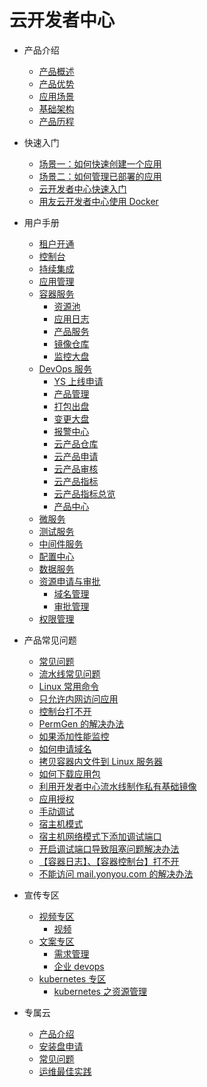 # 云开发者中心

<!--
#位置变动[持续集成],[应用管理],[监控大盘]
#新添加[应用日志] [产品服务] [YS上线申请] [产品管理] [打包出盘] [云产品仓库] [云产品申请]
#      [云产品审核] [云产品指标] [云产品指标总览]
-->

- 产品介绍

  - [产品概述](articles/cloud/1-/overview.md)
  - [产品优势](articles/cloud/1-/advantage.md)
  - [应用场景](articles/cloud/1-/scene.md)
  - [基础架构](articles/cloud/1-/architecture.md)
  - [产品历程](articles/cloud/1-/releas_note.md)

- 快速入门

  - [场景一：如何快速创建一个应用](articles/cloud/2-/scene1.md)
  - [场景二：如何管理已部署的应用](articles/cloud/2-/scene2.md)
  - [云开发者中心快速入门](articles/cloud/2-/rumen.md)
  - [用友云开发者中心使用 Docker](articles/cloud/2-/center_docker.md)

- 用户手册

  - [租户开通](articles/cloud/3-/opening.md)
  - [控制台](articles/cloud/3-/control.md)
  - [持续集成](articles/cloud/3-/create.md)
  - [应用管理](articles/cloud/3-/application.md)
  - [容器服务](articles/cloud/3-)
    - [资源池](articles/cloud/3-/resource_pool.md)
    - [应用日志](articles/cloud/3-/app_log.md)
    - [产品服务](articles/cloud/3-/product_serve.md)
    - [镜像仓库](articles/cloud/3-/deploy.md)
    - [监控大盘](articles/cloud/3-/monitor.md)
  - [DevOps 服务](articles/cloud/3-)
    - [YS 上线申请](articles/cloud/3-/ys_online.md)
    - [产品管理](articles/cloud/3-/product_management.md)
    - [打包出盘](articles/cloud/3-/package.md)
    - [变更大盘](articles/cloud/3-/change.md)
    - [报警中心](articles/cloud/3-/alarm_center.md)
    - [云产品仓库](articles/cloud/3-/cloud_registry.md)
    - [云产品申请](articles/cloud/3-/cloud_apply.md)
    - [云产品审核](articles/cloud/3-/cloud_audit.md)
    - [云产品指标](articles/cloud/3-/cloud_index.md)
    - [云产品指标总览](articles/cloud/3-/cloud_overview.md)
    - [产品中心](articles/cloud/3-/app_product.md)
  - [微服务]()
  - [测试服务]()
  - [中间件服务](articles/cloud/3-/middleware.md)
  - [配置中心](articles/cloud/3-/config.md)
  - [数据服务]()
  - [资源申请与审批](articles/cloud/3-)
    - [域名管理](articles/cloud/3-/cmdb-domain.md)
    - [审批管理](articles/cloud/3-/exam.md)
  - [权限管理](articles/cloud/3-/access.md)

- 产品常见问题

  - [常见问题](articles/cloud/4-/question.md)
  - [流水线常见问题](articles/cloud/4-/assembly_line_question.md)
  - [Linux 常用命令](articles/cloud/4-/common_linux_command.md)
  - [只允许内网访问应用](articles/cloud/4-/access_only_inside.md)
  - [控制台打不开](articles/cloud/4-/console_open_questions.md)
  - [PermGen 的解决办法](articles/cloud/4-/permgen_question.md)
  - [如果添加性能监控](articles/cloud/4-/how_to_add_pinpoint.md)
  - [如何申请域名](articles/cloud/4-/apply_domain_name.md)
  - [拷贝容器内文件到 Linux 服务器](articles/cloud/4-/copy_file2linux.md)
  - [如何下载应用包](articles/cloud/4-/download_app_package.md)
  - [利用开发者中心流水线制作私有基础镜像](articles/cloud/4-/create_ownbase_image.md)
  - [应用授权](articles/cloud/4-/authorize_app.md)
  - [手动调试](articles/cloud/4-/debug_mode.md)
  - [宿主机模式](articles/cloud/4-/host_mode.md)
  - [宿主机网络模式下添加调试端口](articles/cloud/4-/debug_in_host_mode.md)
  - [开启调试端口导致阻塞问题解决办法](articles/cloud/4-/solution_debug_mode.md)
  - [【容器日志】、【容器控制台】打不开](articles/cloud/4-/console.md)
  - [不能访问 mail.yonyou.com 的解决办法](articles/cloud/4-/cannot_connect_mail_yonyou_com.md)

- 宣传专区

  - [视频专区](articles/cloud/5-)
    - [视频](articles/cloud/5-/video.md)
  - [文案专区](articles/cloud/5-)
    - [需求管理](articles/cloud/5-/requirement.md)
    - [企业 devops](articles/cloud/5-/enterprise_devops.md)
  - [kubernetes 专区](articles/cloud/5-)
    - [kubernetes 之资源管理](articles/cloud/5-/k8s_qos.md)

- 专属云
  - [产品介绍](articles/cloud/6-/product.md)
  - [安装盘申请](articles/cloud/6-/installer.md)
  - [常见问题](articles/cloud/6-)
  - [运维最佳实践](articles/cloud/6-)

